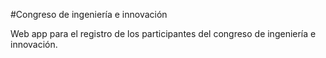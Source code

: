#Congreso de ingeniería e innovación

Web app para el registro de los participantes del congreso de ingeniería e innovación.
